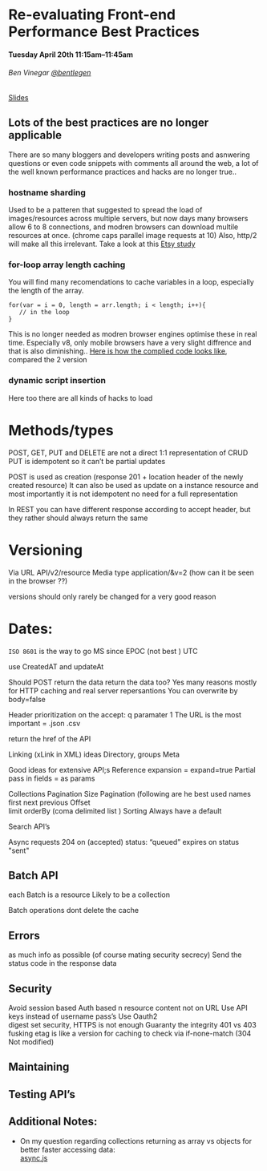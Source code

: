 # Re-evaluating Front-end Performance Best Practices
#### Tuesday April 20th 11:15am–11:45am
###### Ben Vinegar  [@bentlegen](http://twitter.com/bentlegen)
[Slides](http://cdn.oreillystatic.com/en/assets/1/event/125/Designing%20a%20Beautiful%20REST+JSON%20API%20Presentation.pdf)

## Lots of the best practices are no longer applicable
There are so many bloggers and developers writing posts and asnwering questions or even code snippets with comments all around the web, a lot of the well known performance practices and hacks are no longer true..    

### hostname sharding
Used to be a patteren that suggested to spread the load of images/resources across multiple servers, but now days many browsers allow 6 to 8 connections, and modren browsers can download multile resources at once. (chrome caps parallel image requests at 10) Also, http/2 will make all this irrelevant.
Take a look at this [Etsy study](bit.ly/rprf-etsy)


### for-loop array length caching
You will find many recomendations to cache variables in a loop, especially the length of the array.

 ```
for(var = i = 0, length = arr.length; i < length; i++){
    // in the loop 
}
 ```

This is no longer needed as modren browser engines optimise these in real time.
Especially v8, only mobile browsers have a very slight diffrence and that is also diminishing..
[Here is how the complied code looks like](http://mrale.ph/blog/2014/12/24/array-length-caching.html), compared the 2 version


### dynamic script insertion 
Here too there are all kinds of hacks to load 
# Methods/types
POST, GET, PUT and DELETE are not a direct 1:1 representation of CRUD
PUT is idempotent so it can’t be partial updates 

POST is used as creation (response 201 + location header of the newly created resource)
It can also be used as update on a instance resource and most importantly it is not idempotent no need for a full representation 
 
In REST you can have different response according to accept header, but they rather should always return the same


# Versioning 
Via URL API/v2/resource
Media type application/&v=2   (how can it be seen in the browser ??)


versions should only rarely be changed for a very good reason

# Dates:
`ISO 8601` is the way to go
MS since EPOC (not best )
UTC

use CreatedAT and updateAt

Should POST return the data return the data too? Yes many reasons mostly for HTTP caching and real server repersantions
You can overwrite by body=false

Header
prioritization on the accept: q paramater 1
The URL is the most important  = .json .csv 

return the href of the API

Linking (xLink in XML) ideas
Directory, groups
Meta

Good ideas for extensive API;s 
Reference expansion = expand=true
Partial pass in fields = as params 



Collections
Pagination 
Size
Pagination (following are he best used names  
first 
next 
previous
Offset  
limit
orderBy (coma delimited list )
Sorting Always have a default 

Search API’s 

Async requests
204 on (accepted)
status: “queued” 
expires on status "sent"


## Batch API
each Batch is a resource
Likely to be a collection 

Batch operations dont  delete the cache



## Errors
as much info as possible (of course mating security secrecy)
Send the status code in the response data 

## Security 

Avoid session based 
Auth based n resource content not on URL
Use API keys instead of username pass’s 
Use Oauth2  
digest set security, HTTPS is not enough 
Guaranty the integrity 
401 vs 403
fusking
etag is like a version for caching to check via if-none-match (304 Not modified)

## Maintaining 

## Testing API’s 
 

## Additional Notes:  
- On my question regarding collections returning as array vs objects for better faster accessing data:  
[async.js](https://github.com/caolan/async)


